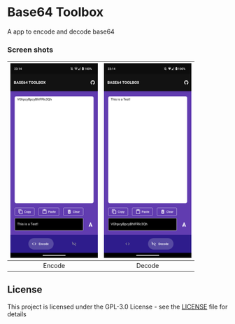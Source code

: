 # Base64 Toolbox

A app to encode and decode base64

### Screen shots

| <img src="images/encode.png" width="200"/> | <img src="images/decode.png" width="200"/> |
| :--: | :--: |
|Encode|Decode|

## License

This project is licensed under the GPL-3.0 License - see the [LICENSE](/LICENSE) file for details
